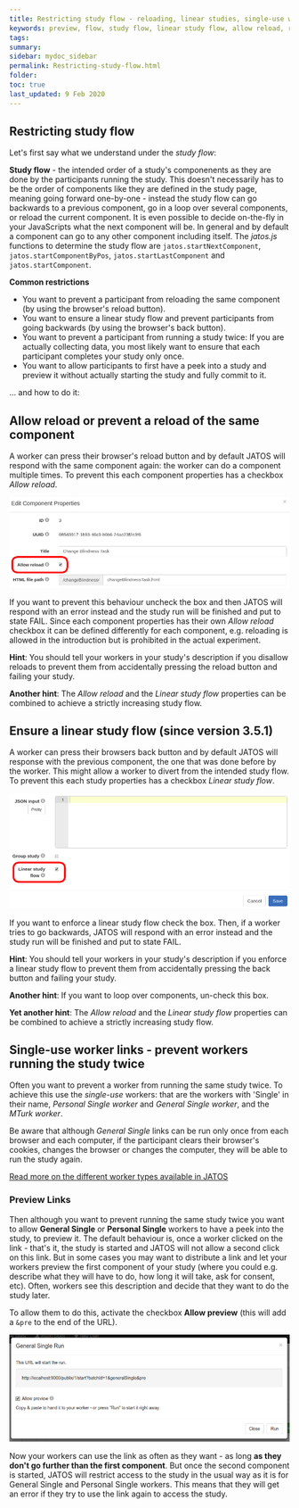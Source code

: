 ```yaml
---
title: Restricting study flow - reloading, linear studies, single-use workers and previews
keywords: preview, flow, study flow, linear study flow, allow reload, reloading, back, backwards, loop
tags:
summary:
sidebar: mydoc_sidebar
permalink: Restricting-study-flow.html
folder:
toc: true
last_updated: 9 Feb 2020
---
```


## Restricting study flow

Let's first say what we understand under the _study flow_:

**Study flow** - the intended order of a study's componenents as they are done by the participants running the study. This doesn't necessarily has to be the order of components like they are defined in the study page, meaning going forward one-by-one - instead the study flow can go backwards to a previous component, go in a loop over several components, or reload the current component. It is even possible to decide on-the-fly in your JavaScripts what the next component will be. In general and by default a component can go to any other component including itself. The _jatos.js_ functions to determine the study flow are `jatos.startNextComponent`, `jatos.startComponentByPos`, `jatos.startLastComponent` and `jatos.startComponent`.

**Common restrictions**
- You want to prevent a participant from reloading the same component (by using the browser's reload button).
- You want to ensure a linear study flow and prevent participants from going backwards (by using the browser's back button).
- You want to prevent a participant from running a study twice: If you are actually collecting data, you most likely want to ensure that each participant completes your study only once.
- You want to allow participants to first have a peek into a study and preview it without actually starting the study and fully commit to it.

... and how to do it:


## Allow reload or prevent a reload of the same component

A worker can press their browser's reload button and by default JATOS will respond with the same component again: the worker can do a component multiple times. To prevent this each component properties has a checkbox _Allow reload_.

![GUI Screenshot](images/component-properties-reload.png)

If you want to prevent this behaviour uncheck the box and then JATOS will respond with an error instead and the study run will be finished and put to state FAIL. Since each component properties has their own _Allow reload_ checkbox it can be defined differently for each component, e.g. reloading is allowed in the introduction but is prohibited in the actual experiment.

**Hint**: You should tell your workers in your study's description if you disallow reloads to prevent them from accidentally pressing the reload button and failing your study.

**Another hint**: The _Allow reload_ and the _Linear study flow_ properties can be combined to achieve a strictly increasing study flow.


## Ensure a linear study flow (since version 3.5.1)

A worker can press their browsers back button and by default JATOS will response with the previous component, the one that was done before by the worker. This might allow a worker to divert from the intended study flow. To prevent this each study properties has a checkbox _Linear study flow_.

![Study Properties Screenshot](images/study-properties-linear-flow.png)

If you want to enforce a linear study flow check the box. Then, if a worker tries to go backwards, JATOS will respond with an error instead and the study run will be finished and put to state FAIL.

**Hint**: You should tell your workers in your study's description if you enforce a linear study flow to prevent them from accidentally pressing the back button and failing your study.

**Another hint**: If you want to loop over components, un-check this box. 

**Yet another hint**: The _Allow reload_ and the _Linear study flow_ properties can be combined to achieve a strictly increasing study flow.


## Single-use worker links - prevent workers running the study twice

Often you want to prevent a worker from running the same study twice. To achieve this use the _single-use_ workers: that are the workers with 'Single' in their name, _Personal Single worker_ and _General Single worker_, and the _MTurk worker_.

Be aware that although _General Single_ links can be run only once from each browser and each computer, if the participant clears their browser's cookies, changes the browser or changes the computer, they will be able to run the study again.

[Read more on the different worker types available in JATOS](Worker-Types.html) 


### Preview Links

Then although you want to prevent running the same study twice you want to allow **General Single** or **Personal Single** workers to have a peek into the study, to preview it. The default behaviour is, once a worker clicked on the link - that's it, the study is started and JATOS will not allow a second click on this link. But in some cases you may want to distribute a link and let your workers preview the first component of your study (where you could e.g. describe what they will have to do, how long it will take, ask for consent, etc). Often, workers see this description and decide that they want to do the study later.

To allow them to do this, activate the checkbox **Allow preview** (this will add a `&pre` to the end of the URL).

![GUI Screenshot](images/preview_general_single_run.png)

Now your workers can use the link as often as they want - as long **as they don't go further than the first component**. But once the second component is started, JATOS will restrict access to the study in the usual way as it is for General Single and Personal Single workers. This means that they will get an error if they try to use the link again to access the study.
